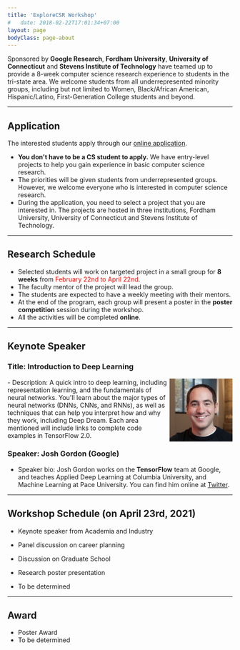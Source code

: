 ```yaml
---
title: 'ExploreCSR Workshop'
#   date: 2018-02-22T17:01:34+07:00
layout: page
bodyClass: page-about
---
```


Sponsored by **Google Research**, **Fordham University**,
**University of Connecticut** and **Stevens Institute of Technology**
have teamed up to provide a 8-week computer science research
experience to students in the tri-state area. We welcome
students from all underrepresented minority groups, including but not limited to Women, Black/African American, Hispanic/Latino, First-Generation College students and beyond.

----

## Application

The interested students apply through our [online application](https://docs.google.com/forms/d/e/1FAIpQLScivxcgj9GIloL09E1TAh5GoQ6RXgr2MLOMojjSphcBZMHnHQ/viewform?usp=sf_link).

 - **You don't have to be a CS student to apply.** We have entry-level projects to help you gain experience in basic computer science research.    
 - The priorities will be given students from underrepresented groups. However, we welcome everyone who is interested in computer science research.
 - During the application, you need to select a project that you are interested in. The projects are hosted in three institutions, Fordham University,
 University of Connecticut and Stevens Institute of Technology.

----

## Research Schedule

- Selected students will work on targeted project in a small group for **8 weeks** from
<span style="color:red">February 22nd to April 22nd</span>.
- The faculty mentor of the project will lead the group.
- The students are expected to have a weekly meeting with their mentors.
- At the end of the program, each group will present a poster in the **poster competition** session during the workshop.
- All the activities will be completed **online**.

----

## Keynote Speaker

### Title: Introduction to Deep Learning

<img class="two" align="right" src="/images/speaker/josh.png" height="28%" width="28%">
- Description: A quick intro to deep learning, including representation learning, and the fundamentals of neural networks. You'll learn about the major types of neural networks (DNNs, CNNs, and RNNs), as well as techniques that can help you interpret how and why they work, including Deep Dream. Each area mentioned will include links to complete code examples in TensorFlow 2.0.

### Speaker: Josh Gordon (Google)
- Speaker bio: Josh Gordon works on the **TensorFlow** team at Google, and teaches Applied Deep Learning at Columbia University, and Machine Learning at Pace University. You can find him online at [Twitter](https://twitter.com/random_forests).

----

## Workshop Schedule (on April 23rd, 2021)

- Keynote speaker from Academia and Industry
- Panel discussion on career planning
- Discussion on Graduate School
- Research poster presentation

- To be determined

----

## Award

- Poster Award
- To be determined
